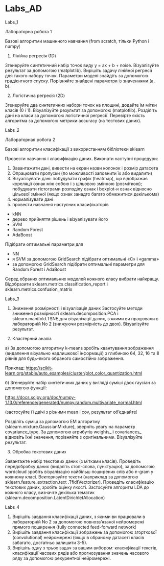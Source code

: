 # Labs_AD
Labs_1

Лабораторна робота 1

Базові алгоритми машинного навчання (from scratch, тільки Python і numpy)

1. Лінійна регресія (1D)

Згенеруйте синтетичний набір точок виду y = ax + b + noise. Візуалізуйте результат за
допомогою (matplotlib). Вирішіть задачу лінійної регресії для такого набору точок.
Параметри моделі знайдіть за допомогою градієнтного спуску. Порівняйте знайдені
параметри із значеннями (a, b).

2. Логістична регресія (2D)

Згенеруйте два синтетичних набори точок на площині, додайте ім мітки класів (0 і 1).
Візуалізуйте результат за допомогою (matplotlib). Розділіть дані на класи за допомогою
логістичної регресії. Перевірте якість алгоритма за допомогою метрики accuracy (на
тестових даних).


Labs_2

Лабораторная робота 2

Базові алгоритми класифікації з використанням бібліотеки sklearn

Провести навчання і класифікацію даних. Виконати наступні процедури:
1) Завантажити дані, вивести на екран назви колонок і розмір датасета
2) Опрацювати пропуски (по можливості заповнити їх або видалити)
3) Візуалізувати дані: побудувати графік (heatmap), що відображає кореляції
ознак між собою і з цільовою змінною (розміткою); побудувати гістограми
розподілу ознак і boxplot-и ознак відносно цільової змінної (якщо ознак занадто багато
обмежитися декількома)
4) нормалізувати дані
5) провести навчання наступних класифікаторів
- kNN
- дерево прийняття рішень і візуалізувати його
- SVM
- Random Forest
- AdaBoost

Підібрати оптимальні параметри для
- NN
- я SVM за допомогою GridSearch підібрати оптимальні «C» і «gamma»
- за допомогою GridSearch підібрати оптимальні параметри для Random Forest і AdaBoost

Серед обраних оптимальних моделей кожного класу вибрати найкращу. Відобразити
sklearn.metrics.classification_report і sklearn.metrics.confusion_matrix

Labs_3


1. Зниження розмірності і візуалізація даних
Застосуйте методи зниження розмірності sklearn.decomposition.PCA і
sklearn.manifold.TSNE для візуалізації даних, з якими ви працювали в лабораторній No 2
(знижуючи розмірність до двох). Візуалізуйте результат.

2. Кластерний аналіз

а) За допомогою алгоритму k-means зробіть квантування зображення (видалення
візуально надлишкової інформації) з глибиною 64, 32, 16 та 8 рівнів для будь-якого
обраного самостійно зображення.

Приклад: https://scikit-learn.org/stable/auto_examples/cluster/plot_color_quantization.html

б) Згенеруйте набір синтетичних даних у вигляді суміші двох гаусіан за допомогою функції:

https://docs.scipy.org/doc/numpy-1.13.0/reference/generated/numpy.random.multivariate_normal.html

(застосуйте її двічі з різними mean і cov, результат об’єднайте)

Розділіть суміш за допомогою EM алгоритму (sklearn.mixture.GaussianMixture), зверніть
увагу на параметр covariance_type. За допомогою атрибутів weights_ і covariances_
відновіть їхні значення, порівняйте з оригінальними. Візуалізуйте результат.

3. Обробка текстових даних

Завантажте набір текстових даних (з мітками класів). Проведіть передобробку даних
(видаліть стоп-слова, пунктуацію), за допомогою wordcloud зробіть візуалізацію найбільш
поширених слів або n-gram у кожному класі. Векторизуйте тексти (наприклад за
допомогою sklearn.feature_extraction.text .TfidfVectorizer). Проведіть класифікацію
текстових даних, зробіть оцінку якості. Застосуйте алгоритм LDA до кожного класу,
визначте декілька тематик (sklearn.decomposition.LatentDirichletAllocation)

Labs_4

1. Вирішіть завдання класифікації даних, з якими ви працювали в лабораторній No 2 за допомогою
повнозв’язаної нейромережі прямого поширення (fully connected feed-forward network)
2. Вирішіть завдання класифікації зображень за допомогою згорткової (convolutional) нейромережі
(якщо в обраному датасеті класів забагато, достатньо залишити 3-5).
3. Вирішіть одну з трьох задач за вашим вибором: класифікації текстів, класифікації часових рядів
або прогнозування значень часового ряду за допомогою рекурентної нейромережі.